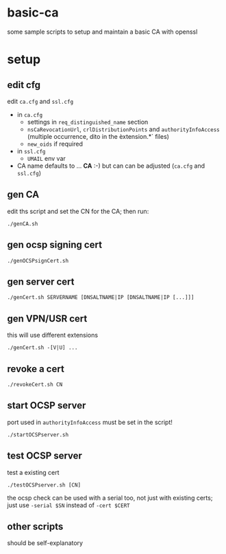 # basic-ca
some sample scripts to setup and maintain a basic CA with openssl

# setup

## edit cfg

edit `ca.cfg` and `ssl.cfg`

 * in `ca.cfg`
   * settings in `req_distinguished_name` section
   * `nsCaRevocationUrl`, `crlDistributionPoints` and `authorityInfoAccess` (multiple occurrence, dito in the èxtension.*` files)
   * `new_oids` if required
 * in `ssl.cfg`
   * `UMAIL` env var
 * CA name defaults to ... **CA** :-) but can can be adjusted (`ca.cfg` and `ssl.cfg`)

## gen CA

edit ths script and set the CN for the CA; then run:

`./genCA.sh`

## gen ocsp signing cert

`./genOCSPsignCert.sh`

## gen server cert

`./genCert.sh SERVERNAME [DNSALTNAME|IP [DNSALTNAME|IP [...]]]`

## gen VPN/USR cert

this will use different extensions

`./genCert.sh -[V|U] ...`

## revoke a cert

`./revokeCert.sh CN`

## start OCSP server

port used in `authorityInfoAccess` must be set in the script!

`./startOCSPserver.sh`

## test OCSP server

test a existing cert

`./testOCSPserver.sh [CN]`

the ocsp check can be used with a serial too, not just with existing certs; just use `-serial $SN` instead of `-cert $CERT`

## other scripts

should be self-explanatory
